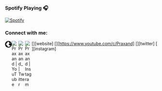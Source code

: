 ### Spotify Playing 🎧
[![Spotify](https://novatorem.praxand.vercel.app/api/spotify)](https://open.spotify.com/user/lm551ewnkq6e170e1iny0imee)

### Connect with me:

[<img align="left" alt="praxand.ga" width="22px" src="https://raw.githubusercontent.com/iconic/open-iconic/master/svg/globe.svg" />][website]
[<img align="left" alt="Praxand | YouTube" width="22px" src="https://cdn.jsdelivr.net/npm/simple-icons@v3/icons/youtube.svg" />][https://www.youtube.com/c/Praxand]
[<img align="left" alt="Praxand_ | Twitter" width="22px" src="https://cdn.jsdelivr.net/npm/simple-icons@v3/icons/twitter.svg" />][twitter]
[<img align="left" alt="Praxand | Instagram" width="22px" src="https://cdn.jsdelivr.net/npm/simple-icons@v3/icons/instagram.svg" />][instagram]
